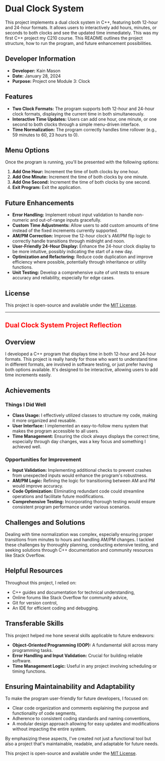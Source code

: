 # Dual Clock System

This project implements a dual clock system in C++, featuring both 12-hour and 24-hour formats. It allows users to interactively add hours, minutes, or seconds to both clocks and see the updated time immediately. This was my first C++ project my C210 course. This README outlines the project structure, how to run the program, and future enhancement possibilities.

## Developer Information

- **Developer:** Kain Mason
- **Date:** January 28, 2024
- **Purpose:** Project one Module 3: Clock

## Features

- **Two Clock Formats:** The program supports both 12-hour and 24-hour clock formats, displaying the current time in both simultaneously.
- **Interactive Time Updates:** Users can add one hour, one minute, or one second to both clocks through a simple menu-driven interface.
- **Time Normalization:** The program correctly handles time rollover (e.g., 59 minutes to 60, 23 hours to 0).


## Menu Options

Once the program is running, you'll be presented with the following options:

1. **Add One Hour:** Increment the time of both clocks by one hour.
2. **Add One Minute:** Increment the time of both clocks by one minute.
3. **Add One Second:** Increment the time of both clocks by one second.
4. **Exit Program:** Exit the application.

## Future Enhancements

- **Error Handling:** Implement robust input validation to handle non-numeric and out-of-range inputs gracefully.
- **Custom Time Adjustments:** Allow users to add custom amounts of time instead of the fixed increments currently supported.
- **AM/PM Correction:** Improve the 12-hour clock's AM/PM flip logic to correctly handle transitions through midnight and noon.
- **User-Friendly 24-Hour Display:** Enhance the 24-hour clock display to be more intuitive, possibly indicating the start of a new day.
- **Optimization and Refactoring:** Reduce code duplication and improve efficiency where possible, potentially through inheritance or utility functions.
- **Unit Testing:** Develop a comprehensive suite of unit tests to ensure accuracy and reliability, especially for edge cases.

## License
This project is open-source and available under the [MIT License](LICENSE.md).

--------------------------------------------------------------------------------------------------------------------------------------------------------------------------------------------------------------------


<h2 style="color:red;">Dual Clock System Project Reflection</h2>


## Overview

I developed a C++ program that displays time in both 12-hour and 24-hour formats. This project is really handy for those who want to understand time in different formats, are involved in software testing, or just prefer having both options available. It's designed to be interactive, allowing users to add time increments easily.

## Achievements

### Things I Did Well

- **Class Usage:** I effectively utilized classes to structure my code, making it more organized and reusable.
- **User Interface:** I implemented an easy-to-follow menu system that makes the program accessible to all users.
- **Time Management:** Ensuring the clock always displays the correct time, especially through day changes, was a key focus and something I achieved well.

### Opportunities for Improvement

- **Input Validation:** Implementing additional checks to prevent crashes from unexpected inputs would enhance the program's robustness.
- **AM/PM Logic:** Refining the logic for transitioning between AM and PM would improve accuracy.
- **Code Optimization:** Eliminating redundant code could streamline operations and facilitate future modifications.
- **Comprehensive Testing:** Incorporating thorough testing would ensure consistent program performance under various scenarios.

## Challenges and Solutions

Dealing with time normalization was complex, especially ensuring proper transitions from minutes to hours and handling AM/PM changes. I tackled these challenges by thoroughly planning, conducting extensive testing, and seeking solutions through C++ documentation and community resources like Stack Overflow.

## Helpful Resources

Throughout this project, I relied on:
- C++ guides and documentation for technical understanding,
- Online forums like Stack Overflow for community advice,
- Git for version control,
- An IDE for efficient coding and debugging.

## Transferable Skills

This project helped me hone several skills applicable to future endeavors:
- **Object-Oriented Programming (OOP):** A fundamental skill across many programming tasks.
- **Error Handling and Input Validation:** Crucial for building reliable software.
- **Time Management Logic:** Useful in any project involving scheduling or timing functions.

## Ensuring Maintainability and Adaptability

To make the program user-friendly for future developers, I focused on:
- Clear code organization and comments explaining the purpose and functionality of code segments,
- Adherence to consistent coding standards and naming conventions,
- A modular design approach allowing for easy updates and modifications without impacting the entire system.

By emphasizing these aspects, I've created not just a functional tool but also a project that's maintainable, readable, and adaptable for future needs.


This project is open-source and available under the [MIT License](LICENSE.md).
